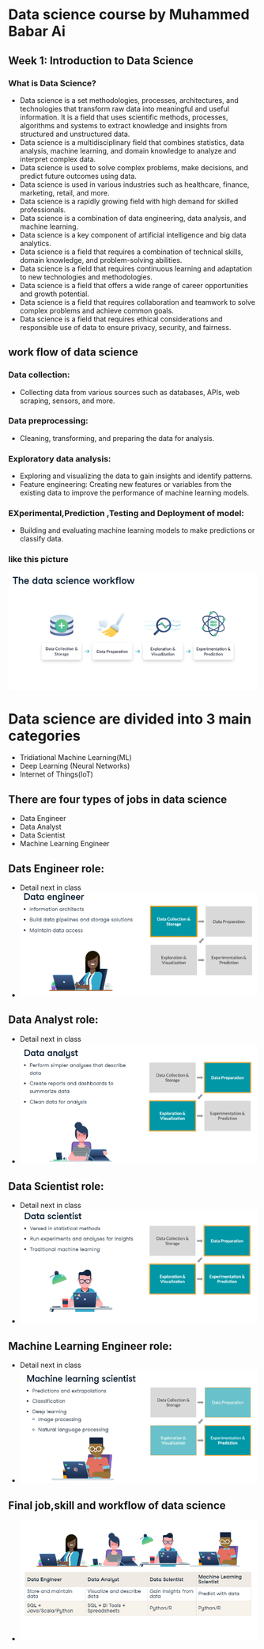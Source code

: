 # Data science course by Muhammed Babar Ai

## Week 1: Introduction to Data Science 

### What is Data Science?

- Data science is a set methodologies, processes, architectures, and technologies that transform raw data into meaningful and useful information. It is a field that uses scientific methods, processes, algorithms and systems to extract knowledge and insights from structured and unstructured data.
- Data science is a multidisciplinary field that combines statistics, data analysis, machine learning, and domain knowledge to analyze and interpret complex data.
- Data science is used to solve complex problems, make decisions, and predict future outcomes using data.
- Data science is used in various industries such as healthcare, finance, marketing, retail, and more.
- Data science is a rapidly growing field with high demand for skilled professionals.
- Data science is a combination of data engineering, data analysis, and machine learning.
- Data science is a key component of artificial intelligence and big data analytics.
- Data science is a field that requires a combination of technical skills, domain knowledge, and problem-solving abilities.
- Data science is a field that requires continuous learning and adaptation to new technologies and methodologies.
- Data science is a field that offers a wide range of career opportunities and growth potential.
- Data science is a field that requires collaboration and teamwork to solve complex problems and achieve common goals.
- Data science is a field that requires ethical considerations and responsible use of data to ensure privacy, security, and fairness.

## work flow of data science

### Data collection:
-  Collecting data from various sources such as databases, APIs, web scraping, sensors, and more.
### Data preprocessing: 
- Cleaning, transforming, and preparing the data for analysis.
### Exploratory data analysis:
- Exploring and visualizing the data to gain insights and identify patterns.
- Feature engineering: Creating new features or variables from the existing data to improve the performance of machine learning models.
### EXperimental,Prediction ,Testing and Deployment of model:
- Building and evaluating machine learning models to make predictions or classify data.

###  like this picture
![data science workflow](assets/D-W-F.png)

# Data science are divided into 3 main categories
- Tridiational Machine Learning(ML)
- Deep Learning (Neural Networks)
- Internet of Things(IoT)

## There are four types of jobs in data science
- Data Engineer
- Data Analyst
- Data Scientist
- Machine Learning Engineer


## Dats Engineer role: 
- Detail next in class
- ![data engineer](assets/D-E.png)

## Data Analyst role:
- Detail next in class
- ![data analyst](assets/D-A.png)

## Data Scientist role:
- Detail next in class
- ![data scientist](assets/D-S.png)

## Machine Learning Engineer role:
- Detail next in class
- ![machine learning engineer](assets/M-E.png)

## Final job,skill and workflow of data science 
- ![data science workflow](assets/4-F.png)
